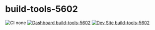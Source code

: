 # build-tools-5602

![CI none](https://img.shields.io/badge/ci-none-orange.svg)
[![Dashboard build-tools-5602](https://img.shields.io/badge/dashboard-build_tools_5602-yellow.svg)](https://dashboard.pantheon.io/sites/0f7e34fe-5f8b-4438-9717-b7a61cd28845#dev/code)
[![Dev Site build-tools-5602](https://img.shields.io/badge/site-build_tools_5602-blue.svg)](http://dev-build-tools-5602.pantheonsite.io/)